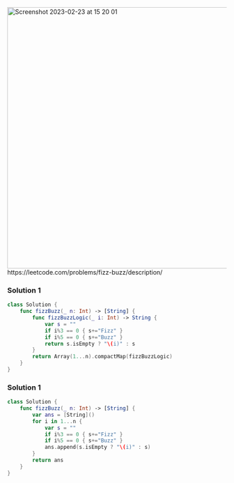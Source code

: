 <img width="600" alt="Screenshot 2023-02-23 at 15 20 01" src="https://user-images.githubusercontent.com/73763976/220949528-c147a46a-6ebd-4e3a-8349-1cc02485f7f1.png">
https://leetcode.com/problems/fizz-buzz/description/


### Solution 1
```swift
class Solution {
    func fizzBuzz(_ n: Int) -> [String] {
        func fizzBuzzLogic(_ i: Int) -> String { 
            var s = ""
            if i%3 == 0 { s+="Fizz" }
            if i%5 == 0 { s+="Buzz" }
            return s.isEmpty ? "\(i)" : s
        }
        return Array(1...n).compactMap(fizzBuzzLogic)
    }
}
```

### Solution 1
```swift
class Solution {
    func fizzBuzz(_ n: Int) -> [String] {
        var ans = [String]()
        for i in 1...n { 
            var s = ""
            if i%3 == 0 { s+="Fizz" }
            if i%5 == 0 { s+="Buzz" }
            ans.append(s.isEmpty ? "\(i)" : s)
        }
        return ans
    }
}
```
